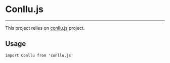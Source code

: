 # Conllu.js
---
This project relies on [conllu.js](!https://github.com/spyysalo/conllu.js) project.

## Usage
```
import Conllu from 'conllu.js'
```